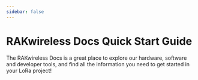 ```yaml
---
sidebar: false
---
```


# RAKwireless Docs Quick Start Guide

The RAKwireless Docs is a great place to explore our hardware, software and developer tools, and find all the information you need to get started in your LoRa project!

<grid-imgs />
